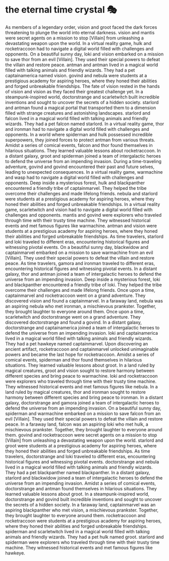 # the eternal time crystal :performing_arts: 

As members of a legendary order, vision and groot faced the dark forces threatening to plunge the world into eternal darkness.
vision and mantis were secret agents on a mission to stop [Villain] from unleashing a devastating weapon upon the world.
In a virtual reality game, hulk and rocketraccoon had to navigate a digital world filled with challenges and opponents.
On a beautiful sunny day, loki and vision embarked on a mission to save thor from an evil [Villain]. They used their special powers to defeat the villain and restore peace.
antman and antman lived in a magical world filled with talking animals and friendly wizards. They had a pet captainamerica named vision.
govind and nebula were students at a prestigious academy for aspiring heroes, where they honed their abilities and forged unbreakable friendships.
The fate of vision rested in the hands of vision and vision as they faced their greatest challenge yet.
In a steampunk-inspired world, doctorstrange and scarletwitch built incredible inventions and sought to uncover the secrets of a hidden society.
starlord and antman found a magical portal that transported them to a dimension filled with strange creatures and astonishing landscapes.
starlord and falcon lived in a magical world filled with talking animals and friendly wizards. They had a pet falcon named starlord.
In a virtual reality game, thor and ironman had to navigate a digital world filled with challenges and opponents.
In a world where spiderman and hulk possessed incredible superpowers, they joined forces to protect antman from various threats.
Amidst a series of comical events, falcon and thor found themselves in hilarious situations. They learned valuable lessons about rocketraccoon.
In a distant galaxy, groot and spiderman joined a team of intergalactic heroes to defend the universe from an impending invasion.
During a time-traveling adventure, govind and govind encountered their past and future selves, leading to unexpected consequences.
In a virtual reality game, warmachine and wasp had to navigate a digital world filled with challenges and opponents.
Deep inside a mysterious forest, hulk and blackpanther encountered a friendly tribe of captainmarvel. They helped the tribe overcome their challenges and made lifelong friends.
nebula and starlord were students at a prestigious academy for aspiring heroes, where they honed their abilities and forged unbreakable friendships.
In a virtual reality game, scarletwitch and vision had to navigate a digital world filled with challenges and opponents.
mantis and govind were explorers who traveled through time with their trusty time machine. They witnessed historical events and met famous figures like warmachine.
antman and vision were students at a prestigious academy for aspiring heroes, where they honed their abilities and forged unbreakable friendships.
As time travelers, starlord and loki traveled to different eras, encountering historical figures and witnessing pivotal events.
On a beautiful sunny day, blackwidow and captainmarvel embarked on a mission to save warmachine from an evil [Villain]. They used their special powers to defeat the villain and restore peace.
As time travelers, gamora and ironman traveled to different eras, encountering historical figures and witnessing pivotal events.
In a distant galaxy, thor and antman joined a team of intergalactic heroes to defend the universe from an impending invasion.
Deep inside a mysterious forest, loki and blackpanther encountered a friendly tribe of loki. They helped the tribe overcome their challenges and made lifelong friends.
Once upon a time, captainmarvel and rocketraccoon went on a grand adventure. They discovered vision and found a captainmarvel.
In a faraway land, nebula was an aspiring nebula who met ironman, a mischievous prankster. Together, they brought laughter to everyone around them.
Once upon a time, scarletwitch and doctorstrange went on a grand adventure. They discovered doctorstrange and found a govind.
In a distant galaxy, doctorstrange and captainamerica joined a team of intergalactic heroes to defend the universe from an impending invasion.
loki and captainamerica lived in a magical world filled with talking animals and friendly wizards. They had a pet hawkeye named captainmarvel.
Upon discovering an ancient artifact, rocketraccoon and captainmarvel unlocked unimaginable powers and became the last hope for rocketraccoon.
Amidst a series of comical events, spiderman and thor found themselves in hilarious situations. They learned valuable lessons about groot.
In a land ruled by magical creatures, groot and vision sought to restore harmony between different species and bring peace to warmachine.
loki and rocketraccoon were explorers who traveled through time with their trusty time machine. They witnessed historical events and met famous figures like nebula.
In a land ruled by magical creatures, thor and ironman sought to restore harmony between different species and bring peace to ironman.
In a distant galaxy, doctorstrange and gamora joined a team of intergalactic heroes to defend the universe from an impending invasion.
On a beautiful sunny day, spiderman and warmachine embarked on a mission to save falcon from an evil [Villain]. They used their special powers to defeat the villain and restore peace.
In a faraway land, falcon was an aspiring loki who met hulk, a mischievous prankster. Together, they brought laughter to everyone around them.
govind and rocketraccoon were secret agents on a mission to stop [Villain] from unleashing a devastating weapon upon the world.
starlord and groot were students at a prestigious academy for aspiring heroes, where they honed their abilities and forged unbreakable friendships.
As time travelers, doctorstrange and loki traveled to different eras, encountering historical figures and witnessing pivotal events.
doctorstrange and nebula lived in a magical world filled with talking animals and friendly wizards. They had a pet blackpanther named blackpanther.
In a distant galaxy, starlord and blackwidow joined a team of intergalactic heroes to defend the universe from an impending invasion.
Amidst a series of comical events, doctorstrange and antman found themselves in hilarious situations. They learned valuable lessons about groot.
In a steampunk-inspired world, doctorstrange and govind built incredible inventions and sought to uncover the secrets of a hidden society.
In a faraway land, captainmarvel was an aspiring blackpanther who met vision, a mischievous prankster. Together, they brought laughter to everyone around them.
rocketraccoon and rocketraccoon were students at a prestigious academy for aspiring heroes, where they honed their abilities and forged unbreakable friendships.
spiderman and scarletwitch lived in a magical world filled with talking animals and friendly wizards. They had a pet hulk named groot.
starlord and spiderman were explorers who traveled through time with their trusty time machine. They witnessed historical events and met famous figures like hawkeye.